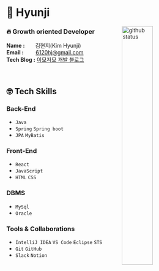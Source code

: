 # 🥕 Hyunji

<img width="40%" align="right" alt="github status" src="https://github-readme-stats.vercel.app/api?username=hj0216&show_icons=true&hide_border=true&theme=swift" />

### 🔥 Growth oriented Developer
<b>Name :</b> &nbsp;&nbsp;&nbsp;&nbsp;&nbsp; 김현지(Kim Hyunji) <br/>
<b>Email :</b> &nbsp;&nbsp;&nbsp;&nbsp;&nbsp;&nbsp; 6120hj@gmail.com <br/>
<b>Tech Blog :</b> [이모저모 개발 블로그](https://hj0216.tistory.com/) <br/>

<br/>

## 🤓 Tech Skills
### Back-End
- `Java`
- `Spring` `Spring boot`
- `JPA` `MyBatis`

### Front-End
- `React`
- `JavaScript`
- `HTML` `CSS`

### DBMS
- `MySql`
- `Oracle`

### Tools & Collaborations
- `IntelliJ IDEA` `VS Code` `Eclipse` `STS`
- `Git` `GitHub`
- `Slack` `Notion`



<!--
~ 231002

## Hyunji

<img width="45%" align="right" alt="github status" src="https://github-readme-stats.vercel.app/api?username=hj0216&show_icons=true&hide_border=true" />

### Growth oriented Developer 🔥
- 📚 [Tech Blog](https://hj0216.tistory.com/)
- 📧 6120hj@gamil.com
- 🤹‍♀️ Team Project <br/>
 [🚵‍♀️마실가실](https://drive.google.com/file/d/1yE4Iu6oACo75pvtULz1KdgSpoBO4l3ZC/view?usp=sharing), [👼한걸음](https://drive.google.com/file/d/1PVMc8o_FUc5XMZ-5ND9WrPPKa5aAjvWL/view?usp=sharing)

<br/>



### Stacks ✍️

<p>

<img width="40%" align="right" alt="boj status" src="http://mazassumnida.wtf/api/v2/generate_badge?boj=hj0216"/>
  
  <img src="https://img.shields.io/badge/JAVA-007396?style=for-the-badge&logo=java&logoColor=white">
  <img src="https://img.shields.io/badge/Spring-6DB33F?style=for-the-badge&logo=Spring&logoColor=white">
  <br/>
  <img src="https://img.shields.io/badge/oracle-F80000?style=for-the-badge&logo=oracle&logoColor=white">
  <img src="https://img.shields.io/badge/mysql-4479A1?style=for-the-badge&logo=mysql&logoColor=white">
  <br />
  <img src="https://img.shields.io/badge/react-61DAFB?style=for-the-badge&logo=react&logoColor=black">
  <img src="https://img.shields.io/badge/javascript-F7DF1E?style=for-the-badge&logo=javascript&logoColor=black">
  <img src="https://img.shields.io/badge/html-E34F26?style=for-the-badge&logo=html5&logoColor=white">
  <img src="https://img.shields.io/badge/css-1572B6?style=for-the-badge&logo=css3&logoColor=white">
  <br />
  <img src="https://img.shields.io/badge/github-181717?style=for-the-badge&logo=github&logoColor=white">

</p>



Original

✨ _special_ ✨ repository because its `README.md` (this file) appears on your GitHub profile.

Here are some ideas to get you started:

- 🔭 I’m currently working on ...
- 🌱 I’m currently learning ...
- 👯 I’m looking to collaborate on ...
- 🤔 I’m looking for help with ...
- 💬 Ask me about ...
- 📫 How to reach me: ...
- 😄 Pronouns: ...
- ⚡ Fun fact: ...
  
-->
